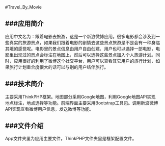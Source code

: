 ﻿#Travel_By_Movie

###应用简介
----
应用中文名为：跟着电影去旅游，这是一个新浪微博应用。很多电影都会涉及到一些真实的旅游景点，如果我们跟着电影的剧情去这些景点旅游是不是会有一种身临其境的感觉呢。电影里的景点信息由用户自由创建，用户也可以选择一部电影，电影里出现过的景点会标注在地图上，然后可以选择这些景点加入个人旅游计划。同时，应用很好的利用了微博这个社交平台，用户可以查看其它用户的旅行计划，如果旅行计划重合度很大的话可以与别的用户结伴旅行。

###技术简介
----
主要采用ThinkPHP框架。地图部分采用Google地图，利用Google地图API实现地点标注，地点选择等功能。前端界面主要采用Bootstrap工具包。调用新浪微博API实现查看微博用户信息，发送微博等功能。

###文件介绍
----
App文件夹里为应用主要文件，ThinkPHP文件夹里是框架配置文件。